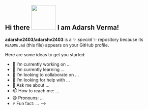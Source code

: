 ## Hi there <img src="https://github.com/user-attachments/assets/d2a01f2a-42ab-4b80-9f78-1770360d8453" hieght ="30px" width="80px"> I am Adarsh Verma! 












**adarshv2403/adarshv2403** is a ✨ _special_ ✨ repository because its `README.md` (this file) appears on your GitHub profile.

Here are some ideas to get you started:

- 🔭 I’m currently working on ...
- 🌱 I’m currently learning ...
- 👯 I’m looking to collaborate on ...
- 🤔 I’m looking for help with ...
- 💬 Ask me about ...
- 📫 How to reach me: ...
- 😄 Pronouns: ...
- ⚡ Fun fact: ...
-->
